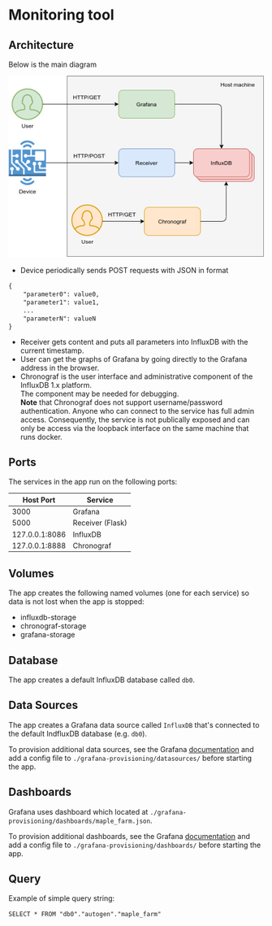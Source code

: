 # Monitoring tool

## Architecture

Below is the main diagram

![Diagram](docs/architecture.png)
- Device periodically sends POST requests with JSON in format
```
{
    "parameter0": value0,
    "parameter1": value1,
    ...
    "parameterN": valueN
}
```
- Receiver gets content and puts all parameters into InfluxDB with the current timestamp.
- User can get the graphs of Grafana by going directly to the Grafana address in the browser.
- Chronograf is the user interface and administrative component of the InfluxDB 1.x platform.\
The component may be needed for debugging.\
**Note** that Chronograf does not support username/password authentication. Anyone who can connect to the service has full admin access. Consequently, the service is not publically exposed and can only be access via the loopback interface on the same machine that runs docker.
## Ports

The services in the app run on the following ports:

| Host Port | Service |
| - | - |
| 3000 | Grafana |
| 5000 | Receiver (Flask) |
| 127.0.0.1:8086 | InfluxDB |
| 127.0.0.1:8888 | Chronograf |

## Volumes

The app creates the following named volumes (one for each service) so data is not lost when the app is stopped:

* influxdb-storage
* chronograf-storage
* grafana-storage

## Database

The app creates a default InfluxDB database called `db0`.

## Data Sources

The app creates a Grafana data source called `InfluxDB` that's connected to the default IndfluxDB database (e.g. `db0`).

To provision additional data sources, see the Grafana [documentation](http://docs.grafana.org/administration/provisioning/#datasources) and add a config file to `./grafana-provisioning/datasources/` before starting the app.

## Dashboards

Grafana uses dashboard which located at `./grafana-provisioning/dashboards/maple_farm.json`.

To provision additional dashboards, see the Grafana [documentation](http://docs.grafana.org/administration/provisioning/#dashboards) and add a config file to `./grafana-provisioning/dashboards/` before starting the app.

## Query

Example of simple query string:
```
SELECT * FROM "db0"."autogen"."maple_farm"
```

